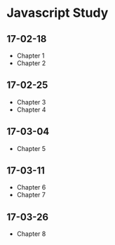 # Javascript Study

## 17-02-18
- Chapter 1
- Chapter 2

## 17-02-25
- Chapter 3
- Chapter 4

## 17-03-04
- Chapter 5

## 17-03-11
- Chapter 6
- Chapter 7

## 17-03-26
- Chapter 8
